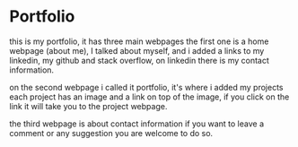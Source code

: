 # Portfolio

this is my portfolio, it has three main webpages the first one is a home webpage (about me), I talked about myself, and i added a links to my linkedin, my github and stack overflow,
on linkedin there is my contact information.

on the second webpage i called it portfolio, it's where i added my projects each project has an image and a link on top of the image, if you click on the link it will take you to the project webpage.

the third webpage is about contact information if you want to leave a comment or any suggestion you are welcome to do so.